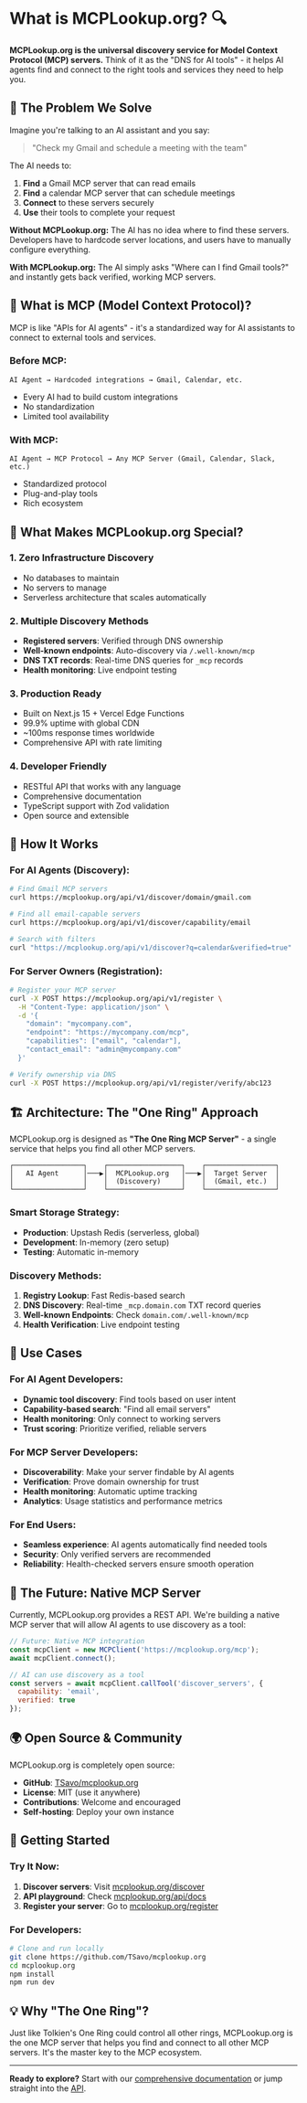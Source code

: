# What is MCPLookup.org? 🔍

**MCPLookup.org is the universal discovery service for Model Context Protocol (MCP) servers.** Think of it as the "DNS for AI tools" - it helps AI agents find and connect to the right tools and services they need to help you.

## 🤔 The Problem We Solve

Imagine you're talking to an AI assistant and you say:

> "Check my Gmail and schedule a meeting with the team"

The AI needs to:
1. **Find** a Gmail MCP server that can read emails
2. **Find** a calendar MCP server that can schedule meetings  
3. **Connect** to these servers securely
4. **Use** their tools to complete your request

**Without MCPLookup.org:** The AI has no idea where to find these servers. Developers have to hardcode server locations, and users have to manually configure everything.

**With MCPLookup.org:** The AI simply asks "Where can I find Gmail tools?" and instantly gets back verified, working MCP servers.

## 🧠 What is MCP (Model Context Protocol)?

MCP is like "APIs for AI agents" - it's a standardized way for AI assistants to connect to external tools and services.

### Before MCP:
```
AI Agent → Hardcoded integrations → Gmail, Calendar, etc.
```
- Every AI had to build custom integrations
- No standardization
- Limited tool availability

### With MCP:
```
AI Agent → MCP Protocol → Any MCP Server (Gmail, Calendar, Slack, etc.)
```
- Standardized protocol
- Plug-and-play tools
- Rich ecosystem

## 🌟 What Makes MCPLookup.org Special?

### 1. **Zero Infrastructure Discovery**
- No databases to maintain
- No servers to manage  
- Serverless architecture that scales automatically

### 2. **Multiple Discovery Methods**
- **Registered servers**: Verified through DNS ownership
- **Well-known endpoints**: Auto-discovery via `/.well-known/mcp`
- **DNS TXT records**: Real-time DNS queries for `_mcp` records
- **Health monitoring**: Live endpoint testing

### 3. **Production Ready**
- Built on Next.js 15 + Vercel Edge Functions
- 99.9% uptime with global CDN
- ~100ms response times worldwide
- Comprehensive API with rate limiting

### 4. **Developer Friendly**
- RESTful API that works with any language
- Comprehensive documentation
- TypeScript support with Zod validation
- Open source and extensible

## 🚀 How It Works

### For AI Agents (Discovery):
```bash
# Find Gmail MCP servers
curl https://mcplookup.org/api/v1/discover/domain/gmail.com

# Find all email-capable servers  
curl https://mcplookup.org/api/v1/discover/capability/email

# Search with filters
curl "https://mcplookup.org/api/v1/discover?q=calendar&verified=true"
```

### For Server Owners (Registration):
```bash
# Register your MCP server
curl -X POST https://mcplookup.org/api/v1/register \
  -H "Content-Type: application/json" \
  -d '{
    "domain": "mycompany.com",
    "endpoint": "https://mycompany.com/mcp",
    "capabilities": ["email", "calendar"],
    "contact_email": "admin@mycompany.com"
  }'

# Verify ownership via DNS
curl -X POST https://mcplookup.org/api/v1/register/verify/abc123
```

## 🏗️ Architecture: The "One Ring" Approach

MCPLookup.org is designed as **"The One Ring MCP Server"** - a single service that helps you find all other MCP servers.

```
┌─────────────────┐    ┌──────────────────┐    ┌─────────────────┐
│   AI Agent      │───▶│  MCPLookup.org   │───▶│  Target Server  │
│                 │    │  (Discovery)     │    │  (Gmail, etc.)  │
└─────────────────┘    └──────────────────┘    └─────────────────┘
```

### Smart Storage Strategy:
- **Production**: Upstash Redis (serverless, global)
- **Development**: In-memory (zero setup)
- **Testing**: Automatic in-memory

### Discovery Methods:
1. **Registry Lookup**: Fast Redis-based search
2. **DNS Discovery**: Real-time `_mcp.domain.com` TXT record queries
3. **Well-known Endpoints**: Check `domain.com/.well-known/mcp`
4. **Health Verification**: Live endpoint testing

## 🎯 Use Cases

### For AI Agent Developers:
- **Dynamic tool discovery**: Find tools based on user intent
- **Capability-based search**: "Find all email servers"
- **Health monitoring**: Only connect to working servers
- **Trust scoring**: Prioritize verified, reliable servers

### For MCP Server Developers:
- **Discoverability**: Make your server findable by AI agents
- **Verification**: Prove domain ownership for trust
- **Health monitoring**: Automatic uptime tracking
- **Analytics**: Usage statistics and performance metrics

### For End Users:
- **Seamless experience**: AI agents automatically find needed tools
- **Security**: Only verified servers are recommended
- **Reliability**: Health-checked servers ensure smooth operation

## 🔮 The Future: Native MCP Server

Currently, MCPLookup.org provides a REST API. We're building a native MCP server that will allow AI agents to use discovery as a tool:

```javascript
// Future: Native MCP integration
const mcpClient = new MCPClient('https://mcplookup.org/mcp');
await mcpClient.connect();

// AI can use discovery as a tool
const servers = await mcpClient.callTool('discover_servers', {
  capability: 'email',
  verified: true
});
```

## 🌍 Open Source & Community

MCPLookup.org is completely open source:
- **GitHub**: [TSavo/mcplookup.org](https://github.com/TSavo/mcplookup.org)
- **License**: MIT (use it anywhere)
- **Contributions**: Welcome and encouraged
- **Self-hosting**: Deploy your own instance

## 🚀 Getting Started

### Try It Now:
1. **Discover servers**: Visit [mcplookup.org/discover](https://mcplookup.org/discover)
2. **API playground**: Check [mcplookup.org/api/docs](https://mcplookup.org/api/docs)
3. **Register your server**: Go to [mcplookup.org/register](https://mcplookup.org/register)

### For Developers:
```bash
# Clone and run locally
git clone https://github.com/TSavo/mcplookup.org
cd mcplookup.org
npm install
npm run dev
```

## 💡 Why "The One Ring"?

Just like Tolkien's One Ring could control all other rings, MCPLookup.org is the one MCP server that helps you find and connect to all other MCP servers. It's the master key to the MCP ecosystem.

---

**Ready to explore?** Start with our [comprehensive documentation](https://mcplookup.org/docs) or jump straight into the [API](https://mcplookup.org/api/docs).
